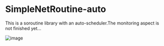 # SimpleNetRoutine-auto
This is a soroutine library with an auto-scheduler.The monitoring aspect is not finished yet...

![image](https://user-images.githubusercontent.com/122962161/236869743-e4382352-2a06-4f11-8ef2-87c84ef95482.png)

